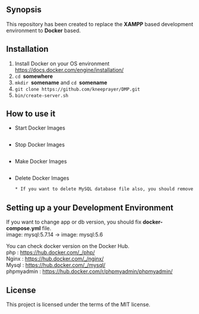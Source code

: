 ## Synopsis
This repository has been created to replace the **XAMPP** based development environment to **Docker** based.

## Installation

1. Install Docker on your OS environment
  <https://docs.docker.com/engine/installation/>
2. `cd `**somewhere**
3. `mkdir `**somename** and `cd `**somename**
4. `git clone https://github.com/kneeprayer/DMP.git`
5. `bin/create-server.sh`

## How to use it
* Start Docker Images  
  ```bin/start-server.sh  
* Stop Docker Images  
  ```bin/stop-server.sh  
* Make Docker Images  
  ```bin/create-server.sh  
* Delete Docker Images  
  ```bin/delete-server.sh  
  * If you want to delete MySQL database file also, you should remove data directory to use `rm -rf mysql/data/`  

## Setting up a your Development Environment 

If you want to change app or db version, you should fix **docker-compose.yml** file.  
  image: mysql:5.7.14  ->  image: mysql:5.6  
  
You can check docker version on the Docker Hub.  
  php : <https://hub.docker.com/_/php/>  
  Nginx : <https://hub.docker.com/_/nginx/>  
  Mysql : <https://hub.docker.com/_/mysql/>  
  phpmyadmin : <https://hub.docker.com/r/phpmyadmin/phpmyadmin/>  
  
## License
This project is licensed under the terms of the MIT license.